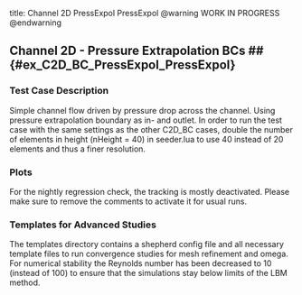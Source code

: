 title: Channel 2D PressExpol PressExpol
@warning WORK IN PROGRESS @endwarning

## Channel 2D - Pressure Extrapolation BCs ## {#ex_C2D_BC_PressExpol_PressExpol}

### Test Case Description ###
Simple channel flow driven by pressure drop across the channel.
Using pressure extrapolation boundary as in- and outlet.
In order to run the test case with the same settings as the other C2D_BC cases,
double the number of elements in height  (nHeight = 40) in seeder.lua to use 40
instead of 20 elements and thus a finer resolution.

### Plots ###
For the nightly regression check, the tracking is mostly deactivated. Please
make sure to remove the comments to activate it for usual runs.

### Templates for Advanced Studies ###
The templates directory contains a shepherd config file and all necessary
template files to run convergence studies for mesh refinement and omega.
For numerical stability the Reynolds number has been decreased to 10 (instead of
100) to ensure that the simulations stay below limits of the LBM method.

